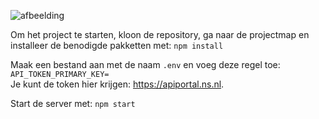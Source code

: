 ![afbeelding](https://github.com/user-attachments/assets/f980b3b1-b711-4dd3-b50a-7de78e2b4efa)

Om het project te starten, kloon de repository,
ga naar de projectmap en installeer de benodigde pakketten met: `npm install`

Maak een bestand aan met de naam `.env` en voeg deze regel toe: `API_TOKEN_PRIMARY_KEY=`<br>
Je kunt de token hier krijgen: <a href="https://apiportal.ns.nl">https://apiportal.ns.nl</a>.

Start de server met: `npm start`

